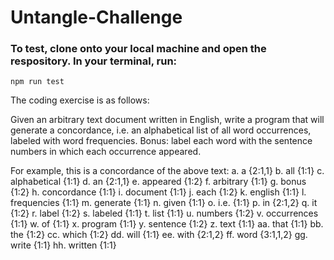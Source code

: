 # Untangle-Challenge



### To test, clone onto your local machine and open the respository. In your terminal, run:

````
npm run test
````

The coding exercise is as follows:


Given an arbitrary text document written in English, write a program that will generate a concordance, i.e. an alphabetical list of all word occurrences, labeled with word frequencies. 
Bonus: label each word with the sentence numbers in which each occurrence appeared.

For example, this is a concordance of the above text:
a.       a                              {2:1,1}
b.      all                           {1:1}
c.       alphabetical       {1:1}
d.      an                           {2:1,1}
e.      appeared            {1:2}
f.        arbitrary              {1:1}
g.       bonus                   {1:2}
h.      concordance      {1:1}
i.        document           {1:1}
j.        each                      {1:2}
k.       english                 {1:1}
l.        frequencies       {1:1}
m.    generate             {1:1}
n.      given                     {1:1}
o.      i.e.                         {1:1}
p.      in                            {2:1,2}
q.      it                             {1:2}
r.        label                      {1:2}
s.       labeled                                {1:1}
t.        list                          {1:1}
u.      numbers              {1:2}
v.       occurrences       {1:1}
w.     of                            {1:1}
x.       program               {1:1}
y.       sentence             {1:2}
z.       text                        {1:1}
aa.   that                        {1:1}
bb.  the                         {1:2}
cc.    which                    {1:2}
dd.  will                         {1:1}
ee.  with                       {2:1,2}
ff.     word                      {3:1,1,2}
gg.   write                     {1:1}
hh.  written                 {1:1}

